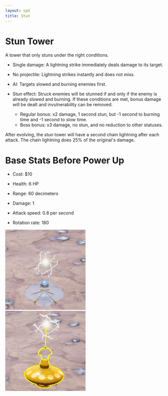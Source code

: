 ```yaml
---
layout: spd
title: Stun
---
```


# Stun Tower

A tower that only stuns under the right conditions.

* Single damage: A lightning strike immediately deals damage to its target.

* No projectile: Lightning strikes instantly and does not miss.

* AI: Targets slowed and burning enemies first.

* Stun effect: Struck enemies will be stunned if and only if the enemy is already slowed and burning. If these conditions are met, bonus damage will be dealt and invulnerability can be removed.
  * Regular bonus: x2 damage, 1 second stun, but -1 second to burning time and -1 second to slow time.
  * Boss bonus: x3 damage, no stun, and no reduction to other statuses.

After evolving, the stun tower will have a second chain lightning after each attack. The chain lightning does 25% of the original's damage.

# Base Stats Before Power Up

* Cost: $10

* Health: 6 HP

* Range: 60 decimeters

* Damage: 1

* Attack speed: 0.8 per second

* Rotation rate: 180

<img src="/assets/images/spd/tower-stun-unbuilt.jpg" width="256" height="256">
<img src="/assets/images/spd/tower-stun.jpg" width="256" height="256">

